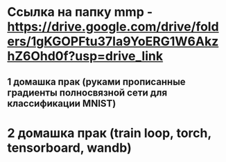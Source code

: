 
# Ссылка на папку mmp - https://drive.google.com/drive/folders/1gKGOPFtu37Ia9YoERG1W6AkzhZ6Ohd0f?usp=drive_link


## 1 домашка прак (руками прописанные градиенты полносвязной сети для классификации MNIST) 



# 2 домашка прак (train loop, torch, tensorboard, wandb)


